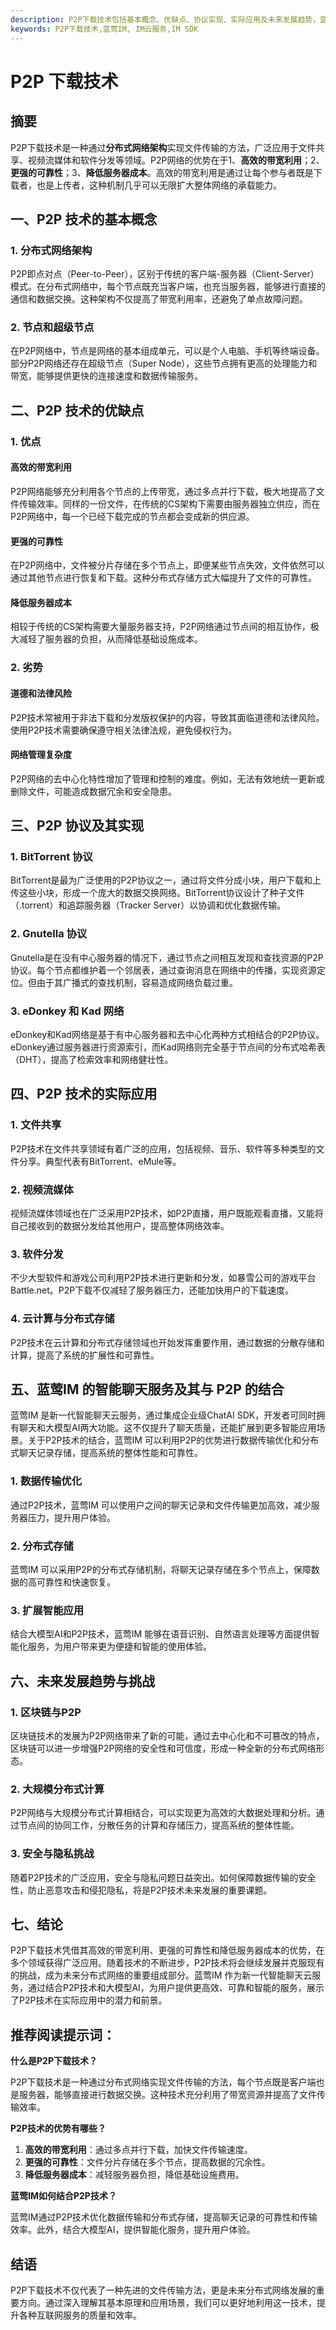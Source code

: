 ```yaml
---
description: P2P下载技术包括基本概念、优缺点、协议实现、实际应用及未来发展趋势，蓝莺IM的智能聊天服务与P2P结合等内容。
keywords: P2P下载技术,蓝莺IM, IM云服务,IM SDK
---
```

# P2P 下载技术

## 摘要

P2P下载技术是一种通过**分布式网络架构**实现文件传输的方法，广泛应用于文件共享、视频流媒体和软件分发等领域。P2P网络的优势在于1、**高效的带宽利用**；2、**更强的可靠性**；3、**降低服务器成本**。高效的带宽利用是通过让每个参与者既是下载者，也是上传者，这种机制几乎可以无限扩大整体网络的承载能力。

## 一、P2P 技术的基本概念

### 1. 分布式网络架构

P2P即点对点（Peer-to-Peer），区别于传统的客户端-服务器（Client-Server）模式。在分布式网络中，每个节点既充当客户端，也充当服务器，能够进行直接的通信和数据交换。这种架构不仅提高了带宽利用率，还避免了单点故障问题。

### 2. 节点和超级节点

在P2P网络中，节点是网络的基本组成单元，可以是个人电脑、手机等终端设备。部分P2P网络还存在超级节点（Super Node），这些节点拥有更高的处理能力和带宽，能够提供更快的连接速度和数据传输服务。

## 二、P2P 技术的优缺点

### 1. 优点

#### 高效的带宽利用

P2P网络能够充分利用各个节点的上传带宽，通过多点并行下载，极大地提高了文件传输效率。同样的一份文件，在传统的CS架构下需要由服务器独立供应，而在P2P网络中，每一个已经下载完成的节点都会变成新的供应源。

#### 更强的可靠性

在P2P网络中，文件被分片存储在多个节点上，即便某些节点失效，文件依然可以通过其他节点进行恢复和下载。这种分布式存储方式大幅提升了文件的可靠性。

#### 降低服务器成本

相较于传统的CS架构需要大量服务器支持，P2P网络通过节点间的相互协作，极大减轻了服务器的负担，从而降低基础设施成本。

### 2. 劣势

#### 道德和法律风险

P2P技术常被用于非法下载和分发版权保护的内容，导致其面临道德和法律风险。使用P2P技术需要确保遵守相关法律法规，避免侵权行为。

#### 网络管理复杂度

P2P网络的去中心化特性增加了管理和控制的难度。例如，无法有效地统一更新或删除文件，可能造成数据冗余和安全隐患。

## 三、P2P 协议及其实现

### 1. BitTorrent 协议

BitTorrent是最为广泛使用的P2P协议之一，通过将文件分成小块，用户下载和上传这些小块，形成一个庞大的数据交换网络。BitTorrent协议设计了种子文件（.torrent）和追踪服务器（Tracker Server）以协调和优化数据传输。

### 2. Gnutella 协议

Gnutella是在没有中心服务器的情况下，通过节点之间相互发现和查找资源的P2P协议。每个节点都维护着一个邻居表，通过查询消息在网络中的传播，实现资源定位。但由于其广播式的查找机制，容易造成网络负载过重。

### 3. eDonkey 和 Kad 网络

eDonkey和Kad网络是基于有中心服务器和去中心化两种方式相结合的P2P协议。eDonkey通过服务器进行资源索引，而Kad网络则完全基于节点间的分布式哈希表（DHT），提高了检索效率和网络健壮性。

## 四、P2P 技术的实际应用

### 1. 文件共享

P2P技术在文件共享领域有着广泛的应用，包括视频、音乐、软件等多种类型的文件分享。典型代表有BitTorrent、eMule等。

### 2. 视频流媒体

视频流媒体领域也在广泛采用P2P技术，如P2P直播，用户既能观看直播，又能将自己接收到的数据分发给其他用户，提高整体网络效率。

### 3. 软件分发

不少大型软件和游戏公司利用P2P技术进行更新和分发，如暴雪公司的游戏平台Battle.net。P2P下载不仅减轻了服务器压力，还能加快用户的下载速度。

### 4. 云计算与分布式存储

P2P技术在云计算和分布式存储领域也开始发挥重要作用，通过数据的分散存储和计算，提高了系统的扩展性和可靠性。

## 五、蓝莺IM 的智能聊天服务及其与 P2P 的结合

蓝莺IM 是新一代智能聊天云服务，通过集成企业级ChatAI SDK，开发者可同时拥有聊天和大模型AI两大功能。这不仅提升了聊天质量，还能扩展到更多智能应用场景。关于P2P技术的结合，蓝莺IM 可以利用P2P的优势进行数据传输优化和分布式聊天记录存储，提高系统的整体性能和可靠性。

### 1. 数据传输优化

通过P2P技术，蓝莺IM 可以使用户之间的聊天记录和文件传输更加高效，减少服务器压力，提升用户体验。

### 2. 分布式存储

蓝莺IM 可以采用P2P的分布式存储机制，将聊天记录存储在多个节点上，保障数据的高可靠性和快速恢复。

### 3. 扩展智能应用

结合大模型AI和P2P技术，蓝莺IM 能够在语音识别、自然语言处理等方面提供智能化服务，为用户带来更为便捷和智能的使用体验。

## 六、未来发展趋势与挑战

### 1. 区块链与P2P

区块链技术的发展为P2P网络带来了新的可能，通过去中心化和不可篡改的特点，区块链可以进一步增强P2P网络的安全性和可信度，形成一种全新的分布式网络形态。

### 2. 大规模分布式计算

P2P网络与大规模分布式计算相结合，可以实现更为高效的大数据处理和分析。通过节点间的协同工作，分散任务的计算和存储压力，提高系统的整体性能。

### 3. 安全与隐私挑战

随着P2P技术的广泛应用，安全与隐私问题日益突出。如何保障数据传输的安全性，防止恶意攻击和侵犯隐私，将是P2P技术未来发展的重要课题。

## 七、结论

P2P下载技术凭借其高效的带宽利用、更强的可靠性和降低服务器成本的优势，在多个领域获得广泛应用。随着技术的不断进步，P2P技术将会继续发展并克服现有的挑战，成为未来分布式网络的重要组成部分。蓝莺IM 作为新一代智能聊天云服务，通过结合P2P技术和大模型AI，为用户提供更高效、可靠和智能的服务，展示了P2P技术在实际应用中的潜力和前景。

## 推荐阅读提示词：

**什么是P2P下载技术？**

P2P下载技术是一种通过分布式网络实现文件传输的方法，每个节点既是客户端也是服务器，能够直接进行数据交换。这种技术充分利用了带宽资源并提高了文件传输效率。

**P2P技术的优势有哪些？**

1. **高效的带宽利用**：通过多点并行下载，加快文件传输速度。
2. **更强的可靠性**：文件分片存储在多个节点，提高数据的冗余性。
3. **降低服务器成本**：减轻服务器负担，降低基础设施费用。

**蓝莺IM如何结合P2P技术？**

蓝莺IM通过P2P技术优化数据传输和分布式存储，提高聊天记录的可靠性和传输效率。此外，结合大模型AI，提供智能化服务，提升用户体验。

## 结语

P2P下载技术不仅代表了一种先进的文件传输方法，更是未来分布式网络发展的重要方向。通过深入理解其基本原理和应用场景，我们可以更好地利用这一技术，提升各种互联网服务的质量和效率。